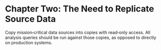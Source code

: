 # Chapter Two: The Need to Replicate Source Data

Copy mission‐critical data sources into copies with read‐only access. All analysis queries should be run against those copies, as opposed to directly on production systems.